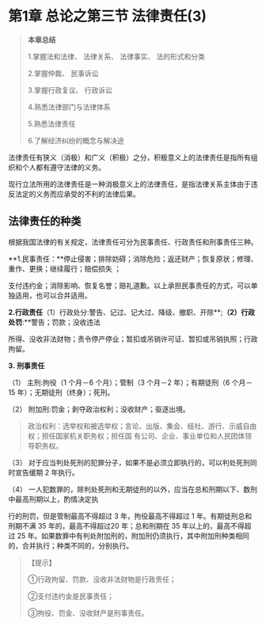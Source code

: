 # **第1章 总论之第三节 法律责任(3)**

> **本章总结**
>
> 1.掌握法和法律、 法律关系、 法律事实、 法的形式和分类
>
> 2.掌握仲裁、 民事诉讼
>
> 3.掌握行政复议、 行政诉讼
>
> 4.熟悉法律部门与法律体系
>
> 5.熟悉法律责任
>
> 6.了解经济纠纷的概念与解决途

法律责任有狭义（消极）和广义（积极）之分，积极意义上的法律责任是指所有组织和个人都有遵守法律的义务。

现行立法所用的法律责任是一种消极意义上的法律责任，是指法律关系主体由于违反法定的义务而应承受的不利的法律后果。 

## 法律责任的种类

根据我国法律的有关规定，法律责任可分为民事责任、行政责任和刑事责任三种。

**1.民事责任：**停止侵害；排除妨碍；消除危险；返还财产；恢复原状；修理、重作、更换；继续履行；赔偿损失 ；

支付违约金；消除影响、恢复名誉；赔礼道歉。以上承担民事责任的方式，可以单独适用，也可以合并适用。 

**2.行政责任**（1）行政处分:警告、记过、记大过、降级、撤职、开除**;**（2）行政处罚**:**警告；罚款；没收违法

所得、没收非法财物；责令停产停业；暂扣或吊销许可证、暂扣或吊销执照；行政拘留。 

**3.** **刑事责任**

（1） 主刑:拘役（1 个月－6 个月）；管制（3 个月－2 年）；有期徒刑（6 个月－15 年）；无期徒刑（终身）；死刑。

（2） 附加刑:罚金；剥夺政治权利；没收财产；驱逐出境。

> 政治权利：选举权和被选举权；言论、出版、集会、结社、游行、示威自由权；担任国家机关职务权；担任国 有公司、企业、事业单位和人民团体领导职务权。

（3） 对于应当判处死刑的犯罪分子，如果不是必须立即执行的，可以判处死刑同时宣告缓期 2 年执行。

（4） 一人犯数罪的，除判处死刑和无期徒刑的以外，应当在总和刑期以下、数刑中最高刑期以上，酌情决定执 

行的刑罚，但是管制最高不得超过 3 年，拘役最高不得超过 1 年。有期徒刑总和刑期不满 35 年的，最高不得超过20 年；总和刑期在 35 年以上的，最高不得超过 25 年。如果数罪中有判处附加刑的，附加刑仍须执行，其中附加刑种类相同的，合并执行；种类不同的，分别执行。

> 【提示】
>
> ①行政拘留、罚款、没收非法财物是行政责任；
>
> ②支付违约金是民事责任；
>
> ③拘役、罚金、没收财产是刑事责任。 


